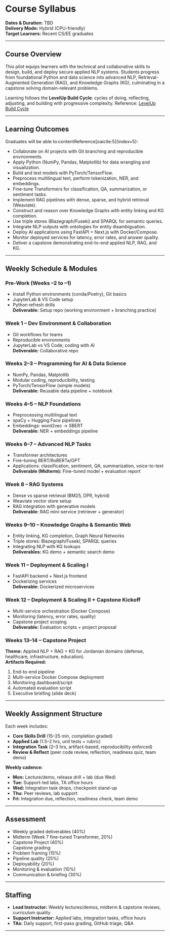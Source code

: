 # Course Syllabus

**Dates & Duration:** TBD  
**Delivery Mode:** Hybrid (CPU-friendly)  
**Target Learners:** Recent CS/EE graduates 

---

## Course Overview
This pilot equips learners with the technical and collaborative skills to design, build, and deploy secure applied NLP systems. Students progress from foundational Python and data science into advanced NLP, Retrieval-Augmented Generation (RAG), and Knowledge Graphs (KG), culminating in a capstone solving domain-relevant problems.

Learning follows the **LevelUp Build Cycle**: cycles of doing, reflecting, adjusting, and building with progressive complexity. Reference:  [LevelUp Build Cycle]([https://docs.google.com/document/d/YOUR-DOC-ID-HERE/edit?usp=sharing](https://docs.google.com/document/d/1AggBmYIM9Qh8JocfVxU_vucRujjdBxNiXXrqoBqE7PI/edit?usp=sharing))


---

## Learning Outcomes
Graduates will be able to:contentReference[oaicite:5]{index=5}:
- Collaborate on AI projects with Git branching and reproducible environments.
- Apply Python (NumPy, Pandas, Matplotlib) for data wrangling and visualization.
- Build and test models with PyTorch/TensorFlow.
- Preprocess multilingual text, perform tokenization, NER, and embeddings.
- Fine-tune Transformers for classification, QA, summarization, or sentiment tasks.
- Implement RAG pipelines with dense, sparse, and hybrid retrieval (Weaviate).
- Construct and reason over Knowledge Graphs with entity linking and KG completion.
- Use triple stores (Blazegraph/Fuseki) and SPARQL for semantic queries.
- Integrate NLP outputs with ontologies for entity disambiguation.
- Deploy AI applications using FastAPI + Next.js with Docker/Compose.
- Monitor deployed services for latency, error rates, and answer quality.
- Deliver a capstone demonstrating end-to-end applied NLP, RAG, and KG.

---

## Weekly Schedule & Modules

### Pre-Work (Weeks –2 to –1)
- Install Python environments (conda/Poetry), Git basics
- JupyterLab & VS Code setup
- Python refresh drills  
**Deliverable:** Setup repo (working environment + branching practice)

### Week 1 – Dev Environment & Collaboration
- Git workflows for teams
- Reproducible environments
- JupyterLab vs VS Code; coding with AI  
**Deliverable:** Collaborative repo

### Weeks 2–3 – Programming for AI & Data Science
- NumPy, Pandas, Matplotlib
- Modular coding, reproducibility, testing
- PyTorch/TensorFlow (simple models)  
**Deliverable:** Reusable data pipeline + notebook

### Weeks 4–5 – NLP Foundations
- Preprocessing multilingual text
- spaCy + Hugging Face pipelines
- Embeddings: word2vec → SBERT  
**Deliverable:** NER + embeddings pipeline

### Weeks 6–7 – Advanced NLP Tasks
- Transformer architectures
- Fine-tuning BERT/RoBERTa/GPT
- Applications: classification, sentiment, QA, summarization, voice-to-text  
**Deliverable (Midterm):** Fine-tuned model + evaluation report

### Week 8 – RAG Systems
- Dense vs sparse retrieval (BM25, DPR, hybrid)
- Weaviate vector store setup
- RAG integration with generative models  
**Deliverable:** RAG mini-service (retriever + generator)

### Weeks 9–10 – Knowledge Graphs & Semantic Web
- Entity linking, KG completion, Graph Neural Networks
- Triple stores: Blazegraph/Fuseki, SPARQL queries
- Integrating NLP with KG lookups  
**Deliverables:** KG demo + semantic search demo

### Week 11 – Deployment & Scaling I
- FastAPI backend + Next.js frontend
- Dockerizing services  
**Deliverable:** Dockerized microservices

### Week 12 – Deployment & Scaling II + Capstone Kickoff
- Multi-service orchestration (Docker Compose)
- Monitoring (latency, error rates, quality)
- Capstone project scoping  
**Deliverable:** Evaluation scripts + project proposal

### Weeks 13–14 – Capstone Project
**Theme:** Applied NLP + RAG + KG for Jordanian domains (defense, healthcare, infrastructure, education).  
**Artifacts Required:**
1. End-to-end pipeline
2. Multi-service Docker Compose deployment
3. Monitoring dashboard/script
4. Automated evaluation script
5. Executive briefing (slide deck)

---

## Weekly Assignment Structure
Each week includes:
- **Core Skills Drill** (15–25 min, completion graded)
- **Applied Lab** (1.5–2 hrs, unit tests + rubric)
- **Integration Task** (2–3 hrs, artifact-based, reproducibility enforced)
- **Review & Reflect** (peer code review, reflection, readiness quiz, team demo)

**Weekly cadence:**
- **Mon:** Lecture/demo, release drill + lab (due Wed)  
- **Tue:** Support-led labs, TA office hours  
- **Wed:** Integration task drops, checkpoint stand-up  
- **Thu:** Peer reviews, lab support  
- **Fri:** Integration due, reflection, readiness check, team demo  

---

## Assessment
- Weekly graded deliverables (40%)
- Midterm (Week 7 fine-tuned Transformer, 20%)
- Capstone Project (40%)  
Capstone grading:
- Problem framing (15%)
- Pipeline quality (25%)
- Deployability (20%)
- Monitoring & evaluation (10%)
- Communication & briefing (30%)

---

## Staffing
- **Lead Instructor:** Weekly lectures/demos, midterm & capstone reviews, curriculum quality
- **Support Instructor:** Applied labs, integration tasks, office hours
- **TAs:** Daily support, first-pass grading, GitHub triage, Q&A

---
